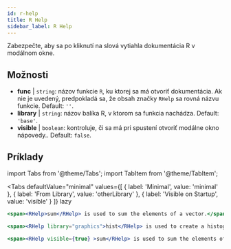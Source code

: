 ```yaml
---
id: r-help
title: R Help
sidebar_label: R Help
---
```


Zabezpečte, aby sa po kliknutí na slová vytiahla dokumentácia R v modálnom okne.

## Možnosti

* __func__ | `string`: názov funkcie `R`, ku ktorej sa má otvoriť dokumentácia. Ak nie je uvedený, predpokladá sa, že obsah značky `RHelp` sa rovná názvu funkcie. Default: `''`.
* __library__ | `string`: názov balíka R, v ktorom sa funkcia nachádza. Default: `'base'`.
* __visible__ | `boolean`: kontroluje, či sa má pri spustení otvoriť modálne okno nápovedy.. Default: `false`.


## Príklady

import Tabs from '@theme/Tabs';
import TabItem from '@theme/TabItem';

<Tabs
    defaultValue="minimal"
    values={[
        { label: 'Minimal', value: 'minimal' },
        { label: 'From Library', value: 'otherLibrary' },
        { label: 'Visible on Startup', value: 'visible' }
    ]}
    lazy
>

<TabItem value="minimal" >

```jsx live
<span><RHelp>sum</RHelp> is used to sum the elements of a vector.</span>
```

</TabItem>

<TabItem value="otherLibrary" >

```jsx live
<span><RHelp library="graphics">hist</RHelp> is used to create a histogram.</span>
```

</TabItem>

<TabItem value="visible" >

```jsx live
<span><RHelp visible={true} >sum</RHelp> is used to sum the elements of a vector.</span>
```

</TabItem>

</Tabs>
